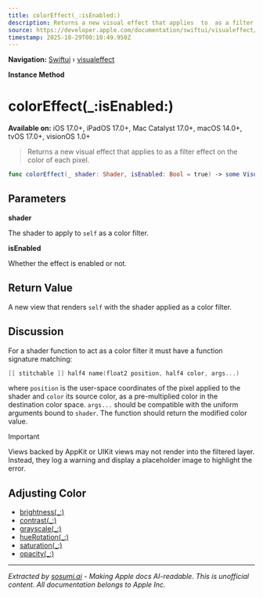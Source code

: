 ```yaml
---
title: colorEffect(_:isEnabled:)
description: Returns a new visual effect that applies  to  as a filter effect on the color of each pixel.
source: https://developer.apple.com/documentation/swiftui/visualeffect/coloreffect(_:isenabled:)
timestamp: 2025-10-29T00:10:49.950Z
---
```


**Navigation:** [Swiftui](/documentation/swiftui) › [visualeffect](/documentation/swiftui/visualeffect)

**Instance Method**

# colorEffect(_:isEnabled:)

**Available on:** iOS 17.0+, iPadOS 17.0+, Mac Catalyst 17.0+, macOS 14.0+, tvOS 17.0+, visionOS 1.0+

> Returns a new visual effect that applies  to  as a filter effect on the color of each pixel.

```swift
func colorEffect(_ shader: Shader, isEnabled: Bool = true) -> some VisualEffect
```

## Parameters

**shader**

The shader to apply to `self` as a color filter.



**isEnabled**

Whether the effect is enabled or not.



## Return Value

A new view that renders `self` with the shader applied as a color filter.

## Discussion

For a shader function to act as a color filter it must have a function signature matching:

```swift
[[ stitchable ]] half4 name(float2 position, half4 color, args...)
```

where `position` is the user-space coordinates of the pixel applied to the shader and `color` its source color, as a pre-multiplied color in the destination color space. `args...` should be compatible with the uniform arguments bound to `shader`. The function should return the modified color value.

> [!IMPORTANT]
> Views backed by AppKit or UIKit views may not render into the filtered layer. Instead, they log a warning and display a placeholder image to highlight the error.

## Adjusting Color

- [brightness(_:)](/documentation/swiftui/visualeffect/brightness(_:))
- [contrast(_:)](/documentation/swiftui/visualeffect/contrast(_:))
- [grayscale(_:)](/documentation/swiftui/visualeffect/grayscale(_:))
- [hueRotation(_:)](/documentation/swiftui/visualeffect/huerotation(_:))
- [saturation(_:)](/documentation/swiftui/visualeffect/saturation(_:))
- [opacity(_:)](/documentation/swiftui/visualeffect/opacity(_:))

---

*Extracted by [sosumi.ai](https://sosumi.ai) - Making Apple docs AI-readable.*
*This is unofficial content. All documentation belongs to Apple Inc.*
